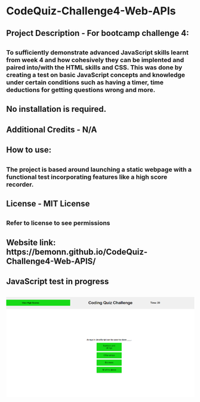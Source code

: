 # CodeQuiz-Challenge4-Web-APIs

<h2>Project Description - For bootcamp challenge 4:<h2> 

<h3>To sufficiently demonstrate advanced JavaScript skills learnt from week 4 and how cohesively they can be implented and paired into/with the HTML skills and CSS. This was done by creating a test on basic JavaScript concepts and knowledge under certain conditions such as having a timer, time deductions for getting questions wrong and more. <h3>


<h2>No installation is required.<h2>

<h2>Additional Credits - N/A


<h2>How to use:<h2>

<h3>The project is based around launching a static webpage with a functional test incorporating features like a high score recorder.<h3>


<h2>License - MIT License<h2>
<h3>Refer to license to see permissions<h3>

<h2>Website link: https://bemonn.github.io/CodeQuiz-Challenge4-Web-APIS/   
<h2>

<h2> JavaScript test in progress <h2>

![Alt text](assets/images/JavaScriptTest.PNG)